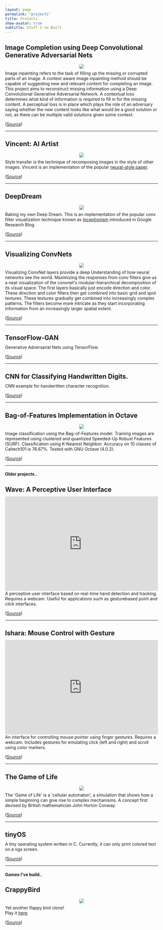 ```yaml
---
layout: page
permalink: "projects"
title: Projects
show-avatar: true
subtitle: Stuff I've Built
---
```


<style>
.pub-img {
    text-align: center
}

.pub-img > img {
    margin: 6px;
    border-radius: 4px;
}

.header {
    margin-bottom: 10px;
}
</style>

<h2 class="header">Image Completion using Deep Convolutional Generative Adversarial Nets</h2>

<div class="row">
    <div class="col-md-6 pub-img">
        <img src="/public/img/image-completion.png" />
    </div>
    <div class="col-md-6">
    Image inpainting refers to the task of filling up the missing or corrupted parts of an image.
    A context aware image inpainting method should be capable of suggesting new and relevant content for completing an image.
    This project aims to reconstruct missing information using a Deep Convolutional Generative Adversarial Network.
    A contextual loss determines what kind of information is required to fill in for the missing content.
    A perceptual loss is in place which plays the role of an adversary saying whether the new content looks like
    what would be a good solution or not, as there can be multiple valid solutions given some context.
    </div>
</div>

([Source](https://github.com/saikatbsk/ImageCompletion-DCGAN))

<hr>

<h2 class="header">Vincent: AI Artist</h2>

<div class="row">
    <div class="col-md-6 pub-img">
        <img src="/public/img/ai-artist.png" />
    </div>
    <div class="col-md-6">
    Style transfer is the technique of recomposing images in the style of other images. Vincent is an implementation of the popular <a href="https://arxiv.org/abs/1508.06576">neural-style paper</a>.
    </div>
</div>

([Source](https://github.com/saikatbsk/Vincent-AI-Artist))

<hr>

<h2 class="header">DeepDream</h2>

<div class="row">
    <div class="col-md-6 pub-img">
        <img src="/public/img/deep-dream.png" />
    </div>
    <div class="col-md-6">
    Baking my own Deep Dream. This is an implementation of the popular conv filter visualization technique known as
    <a href="https://research.googleblog.com/2015/06/inceptionism-going-deeper-into-neural.html">Inceptionism</a>
    introduced in Google Research Blog.
    </div>
</div>

([Source](https://github.com/saikatbsk/DeepDream))

<hr>

<h2 class="header">Visualizing ConvNets</h2>

<div class="row">
    <div class="col-md-6 pub-img">
        <img src="/public/img/understanding-cnn.png" />
    </div>
    <div class="col-md-6">
    Visualizing ConvNet layers provide a deep Understanding of how neural networks see the world.
    Maximizing the responses from conv filters give us a neat visualization of the convnet's modular-hierarchical
    decomposition of its visual space. The first layers basically just encode direction and color.
    These direction and color filters then get combined into basic grid and spot textures.
    These textures gradually get combined into increasingly complex patterns.
    The filters become more intricate as they start incorporating information from an increasingly larger spatial extent.
    </div>
</div>

([Source](https://github.com/saikatbsk/Understanding-CNN))

<hr>

<h2 class="header">TensorFlow-GAN</h2>

<div class="row">
    <div class="col-md-12">
    Generative Adversarial Nets using TensorFlow.
    </div>
</div>

([Source](https://github.com/saikatbsk/TensorFlow-GAN))

<hr>

<h2 class="header">CNN for Classifying Handwritten Digits.</h2>

<div class="row">
    <div class="col-md-12">
    CNN example for handwritten character recognition.
    </div>
</div>

([Source](https://github.com/saikatbsk/MNIST-CNN))

<hr>

<h2 class="header">Bag-of-Features Implementation in Octave</h2>

<div class="row">
    <div class="col-md-6 pub-img">
        <img src="/public/img/bof.png" />
    </div>
    <div class="col-md-6">
    Image classification using the Bag-of-Features model.
    Training images are represented using clustered and quantized Speeded-Up Robust Features (SURF).
    Classification using K-Nearest Neighbor. Accuracy on 10 classes of Caltech101 is 76.67%.
    Tested with GNU Octave (4.0.2).
    </div>
</div>

([Source](https://github.com/saikatbsk/bagOfFeatures))

<hr>

#### Older projects..

<h2 class="header">Wave: A Perceptive User Interface</h2>

<div class="row">
    <div class="col-md-6 pub-img">
        <iframe width="100%" height="310" src="https://www.youtube.com/embed/C7uDw6NdlJ4" frameborder="0" allowfullscreen=""></iframe>
    </div>
    <div class="col-md-6">
    A perceptive user interface based on real-time hand detection and tracking. Requires a webcam.
    Useful for applications such as gesturebased point and click interfaces.
    </div>
</div>

([Source](https://github.com/saikatbsk/Wave))

<hr>

<h2 class="header">Ishara: Mouse Control with Gesture</h2>

<div class="row">
    <div class="col-md-6 pub-img">
    <iframe width="100%" height="310" src="https://www.youtube.com/embed/B1_xtdR8pn4" frameborder="0" allowfullscreen=""></iframe>
    </div>
    <div class="col-md-6">
    An interface for controlling mouse pointer using finger gestures. Requires a webcam.
    Includes gestures for emulating click (left and right) and scroll using color markers.
    </div>
</div>

([Source](https://github.com/saikatbsk/Ishara))

<hr>

<h2 class="header">The Game of Life</h2>

<div class="row">
    <div class="col-md-6 pub-img">
        <img src="/public/img/game_of_life.gif" />
    </div>
    <div class="col-md-6">
    The 'Game of Life' is a 'cellular automaton', a simulation that shows how a simple beginning can give rise
    to complex mechanisms. A concept first devised by British mathematician John Horton Conway.
    </div>
</div>

([Source](https://github.com/saikatbsk/GameOfLife))

<hr>

<h2 class="header">tinyOS</h2>

<div class="row">
    <div class="col-md-12">
    A tiny operating system written in C. Currently, it can only print colored text on a vga screen.
    </div>
</div>

([Source](https://github.com/saikatbsk/tinyOS))

<hr>

#### Games I've build..

<h2 class="header">CrappyBird</h2>

<div class="row">
    <div class="col-md-6 pub-img">
        <img src="/public/img/crappybird.png" />
    </div>
    <div class="col-md-6">
    Yet another flappy bird clone!<br>
    Play it <a href="/public/games/CrappyBird/">here</a>.
    </div>
</div>

([Source](https://github.com/saikatbsk/CrappyBird))

